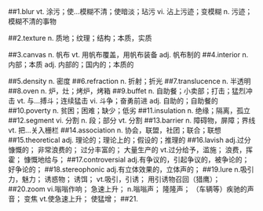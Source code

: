 ##1.blur
	vt. 涂污；使…模糊不清；使暗淡；玷污
	vi. 沾上污迹；变模糊
	n. 污迹；模糊不清的事物

##2.texture
	n. 质地；纹理；结构；本质，实质

##3.canvas
	n. 帆布
	vt. 用帆布覆盖，用帆布装备
	adj. 帆布制的
##4.interior
    n. 内部；本质
    adj. 内部的；国内的；本质的

##5.density
	n. 密度
##6.refraction
	n. 折射；折光
##7.translucence
	n. 半透明
##8.oven
	n. 炉，灶；烤炉，烤箱
##9.buffet
	n. 自助餐；小卖部；打击；猛烈冲击
	vt. 与…搏斗；连续猛击
	vi. 斗争；奋勇前进
	adj. 自助的；自助餐的
##10.poverty
	n. 贫困；困难；缺少；低劣
##11.insulation
	n. 绝缘；隔离，孤立
##12.segment
    vi. 分割
    n. 段；部分
    vt. 分割
##13.barrier
	n. 障碍物，屏障；界线
	vt. 把…关入栅栏
##14.association
	n. 协会，联盟，社团；联合；联想
##15.theoretical
	adj. 理论的；理论上的；假设的；推理的
##16.lavish
	adj.过分慷慨的； 非常浪费的； 过分丰富的； 大量生产的
	vt.过分给予，滥施； 浪费，挥霍； 慷慨地给与；
##17.controversial
	adj.有争议的，引起争议的，被争论的； 好争论的；
##18.stereophonic
	adj.有立体效果的，立体声的；
##19.lure
	n.吸引力，魅力； 诱惑物； 诱饵；
	vt.吸引，引诱； 用引诱物召回（猎鹰）；
##20.zoom
	vi.嗡嗡作响； 急速上升；
	n.嗡嗡声； 隆隆声； （车辆等）疾驰的声音； 变焦
	vt.使急速上升； 使猛增；
##21.
